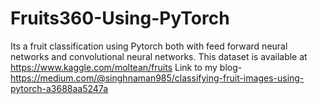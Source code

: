 # Fruits360-Using-PyTorch
Its a fruit classification using Pytorch both with feed forward neural networks and convolutional neural networks.
This dataset is available at https://www.kaggle.com/moltean/fruits
Link to my blog-https://medium.com/@singhnaman985/classifying-fruit-images-using-pytorch-a3688aa5247a
